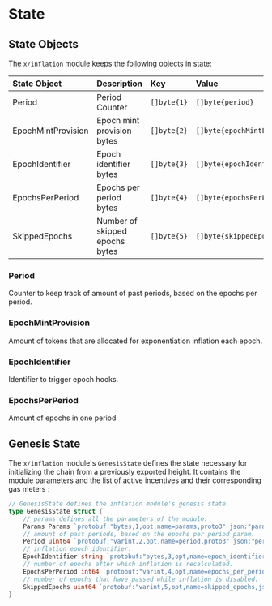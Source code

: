 <!--
order: 2
-->

# State

## State Objects

The `x/inflation` module keeps the following objects in state:

| State Object       | Description                     | Key           | Value                        | Store |
|:-------------------|:--------------------------------|:--------------|:-----------------------------|:------|
| Period             | Period Counter                  | `[]byte{1}`   | `[]byte{period}`             | KV    |
| EpochMintProvision | Epoch mint provision bytes      | `[]byte{2}`   | `[]byte{epochMintProvision}` | KV    |
| EpochIdentifier    | Epoch identifier bytes          | `[]byte{3}`   | `[]byte{epochIdentifier}`    | KV    |
| EpochsPerPeriod    | Epochs per period bytes         | `[]byte{4}`   | `[]byte{epochsPerPeriod}`    | KV    |
| SkippedEpochs      | Number of skipped epochs bytes  | `[]byte{5}`   | `[]byte{skippedEpochs}`      | KV    |

### Period

Counter to keep track of amount of past periods, based on the epochs per period.

### EpochMintProvision

Amount of tokens that are allocated for exponentiation inflation each epoch.

### EpochIdentifier

Identifier to trigger epoch hooks.

### EpochsPerPeriod

Amount of epochs in one period

## Genesis State

The `x/inflation` module's `GenesisState` defines the state necessary for
initializing the chain from a previously exported height. It contains the module
parameters and the list of active incentives and their corresponding gas meters
:

```go
// GenesisState defines the inflation module's genesis state.
type GenesisState struct {
    // params defines all the parameters of the module.
    Params Params `protobuf:"bytes,1,opt,name=params,proto3" json:"params"`
    // amount of past periods, based on the epochs per period param.
    Period uint64 `protobuf:"varint,2,opt,name=period,proto3" json:"period,omitempty"`
    // inflation epoch identifier.
    EpochIdentifier string `protobuf:"bytes,3,opt,name=epoch_identifier,json=epochIdentifier,proto3" json:"epoch_identifier,omitempty"`
    // number of epochs after which inflation is recalculated.
    EpochsPerPeriod int64 `protobuf:"varint,4,opt,name=epochs_per_period,json=epochsPerPeriod,proto3" json:"epochs_per_period,omitempty"`
    // number of epochs that have passed while inflation is disabled.
    SkippedEpochs uint64 `protobuf:"varint,5,opt,name=skipped_epochs,json=skippedEpochs,proto3" json:"skipped_epochs,omitempty"`
}
```
